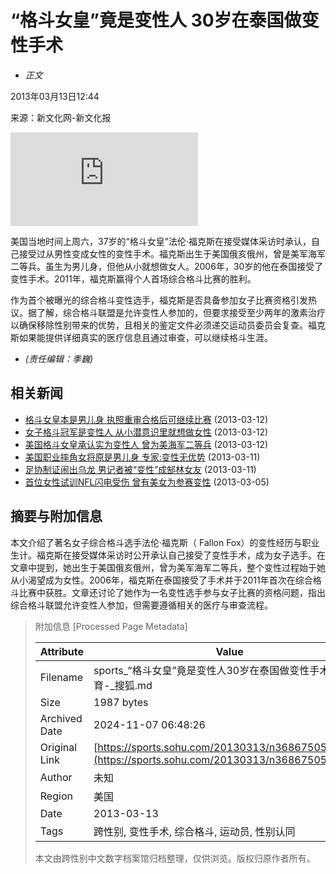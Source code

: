 # “格斗女皇”竟是变性人 30岁在泰国做变性手术

* _正文_

2013年03月13日12:44

来源：新文化网-新文化报

![视频-格斗女皇承认是变性人 比基尼](https://s.sohu.com/20130312/n368548810.shtml?src=sohuBP_left_QR "视频-格斗女皇承认是变性人 比基尼写真秀妩媚")

美国当地时间上周六，37岁的“格斗女皇”法伦·福克斯在接受媒体采访时承认，自己接受过从男性变成女性的变性手术。福克斯出生于美国俄亥俄州，曾是美军海军二等兵。虽生为男儿身，但他从小就想做女人。2006年，30岁的他在泰国接受了变性手术。2011年，福克斯赢得个人首场综合格斗比赛的胜利。

作为首个被曝光的综合格斗变性选手，福克斯是否具备参加女子比赛资格引发热议。据了解，综合格斗联盟是允许变性人参加的，但要求接受至少两年的激素治疗以确保移除性别带来的优势，且相关的鉴定文件必须递交运动员委员会复查。福克斯如果能提供详细真实的医疗信息且通过审查，可以继续格斗生涯。

* _(责任编辑：季巍)_

## 相关新闻

-   [格斗女皇本是男儿身 执照重审合格后可继续比赛](https://sports.sohu.com/20130312/n368524391.shtml) (2013-03-12)
-   [女子格斗冠军是变性人 从小潜意识里就想做女性](https://sports.sohu.com/20130312/n368516520.shtml) (2013-03-12)
-   [美国格斗女皇承认实为变性人 曾为美海军二等兵](https://sports.sohu.com/20130312/n368468911.shtml) (2013-03-12)
-   [美国职业摔角女将原是男儿身 专家:变性无优势](https://sports.sohu.com/20130311/n368408638.shtml) (2013-03-11)
-   [足协制证闹出乌龙 男记者被“变性”成郜林女友](https://sports.sohu.com/20130311/n368341387.shtml) (2013-03-11)
-   [首位女性试训NFL闪电受伤 曾有美女为参赛变性](https://sports.sohu.com/20130305/n367793070.shtml) (2013-03-05)

## 摘要与附加信息

<!-- tcd_abstract -->
本文介绍了著名女子综合格斗选手法伦·福克斯（ Fallon Fox）的变性经历与职业生计。福克斯在接受媒体采访时公开承认自己接受了变性手术，成为女子选手。在文章中提到，她出生于美国俄亥俄州，曾为美军海军二等兵，整个变性过程始于她从小渴望成为女性。2006年，福克斯在泰国接受了手术并于2011年首次在综合格斗比赛中获胜。文章还讨论了她作为一名变性选手参与女子比赛的资格问题，指出综合格斗联盟允许变性人参加，但需要遵循相关的医疗与审查流程。
<!-- tcd_abstract_end -->

> 附加信息 [Processed Page Metadata]
>
> | Attribute       | Value                                  |
> |-----------------|----------------------------------------|
> | Filename        | sports_“格斗女皇”竟是变性人30岁在泰国做变性手术_-_体育-_搜狐.md                             |
> | Size            | 1987 bytes                           |
> | Archived Date   | 2024-11-07 06:48:26                             |
> | Original Link   | [https://sports.sohu.com/20130313/n368675054.shtml](https://sports.sohu.com/20130313/n368675054.shtml)                       |
> | Author          | 未知                               |
> | Region          | 美国                               |
> | Date            | 2013-03-13                                 |
> | Tags            | 跨性别, 变性手术, 综合格斗, 运动员, 性别认同                                 |
>
> 本文由跨性别中文数字档案馆归档整理，仅供浏览。版权归原作者所有。
>